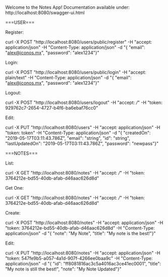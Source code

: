 Welcome to the Notes App!
Documentation available under: http://localhost:8080/swagger-ui.html

===USER===

Register:

curl -X POST "http://localhost:8080/users/public/register" -H  "accept: application/json" -H  "Content-Type: application/json" -d "{  \"email\": \"alex@iconos.mx\",  \"password\": \"alex1234\"}"

Login:

curl -X POST "http://localhost:8080/users/public/login" -H  "accept: plain/text" -H  "Content-Type: application/json" -d "{  \"email\": \"alex@iconos.mx\",  \"password\": \"alex1234\"}"

Logout:

curl -X POST "http://localhost:8080/users/logout" -H  "accept: */*" -H  "token: 929762c7-2654-4727-b4f6-ba6ebaf76cc0"

Edit:

curl -X PUT "http://localhost:8080/users" -H  "accept: application/json" -H  "token: token" -H  "Content-Type: application/json" -d "{  \"createdOn\": \"2019-05-17T03:11:43.786Z\",  \"email\": \"string\",  \"id\": \"string\",  \"lastUpdatedOn\": \"2019-05-17T03:11:43.786Z\",  \"password\": \"newpass\"}"


===NOTES===

List:

curl -X GET "http://localhost:8080/notes" -H  "accept: */*" -H  "token: 3764212e-bd55-40db-afab-d46aac626d8d"

Get One:

curl -X GET "http://localhost:8080/notes" -H  "accept: */*" -H  "token: 3764212e-bd55-40db-afab-d46aac626d8d"

Create:

curl -X POST "http://localhost:8080/notes" -H  "accept: application/json" -H  "token: 3764212e-bd55-40db-afab-d46aac626d8d" -H  "Content-Type: application/json" -d "{  \"note\": \"My Note\",  \"title\": \"My note is the best!\"}"

Edit:

curl -X PUT "http://localhost:8080/notes" -H  "accept: application/json" -H  "token: 547fe9b5-a057-4a1d-907f-4266ee0baa9c" -H  "Content-Type: application/json" -d "{  \"id\": \"ff8081816ac3c5a4016ac3ce41ec0001\",  \"title\": \"My note is still the best!\",  \"note\": \"My Note Updated\"}"